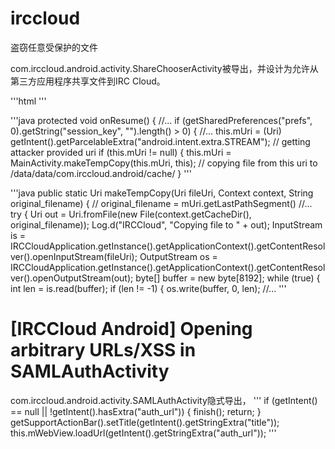 # irccloud
盗窃任意受保护的文件

com.irccloud.android.activity.ShareChooserActivity被导出，并设计为允许从第三方应用程序共享文件到IRC Cloud。

'''html
	<activity android:excludeFromRecents="true" android:name="com.irccloud.android.activity.ShareChooserActivity" android:theme="@style/dawnDialog">
            <intent-filter>
                <action android:name="android.intent.action.VIEW"/>
                <category android:name="android.intent.category.DEFAULT"/>
            </intent-filter>
            <intent-filter>
                <action android:name="android.intent.action.SEND"/>
                <category android:name="android.intent.category.DEFAULT"/>
                <data android:mimeType="application/*"/>
                <data android:mimeType="audio/*"/>
                <data android:mimeType="image/*"/>
                <data android:mimeType="text/*"/>
                <data android:mimeType="video/*"/>
            </intent-filter>
            <meta-data android:name="android.service.chooser.chooser_target_service" android:value=".ConversationChooserTargetService"/>
        </activity>
'''


'''java
	protected void onResume() {
        //...
        if (getSharedPreferences("prefs", 0).getString("session_key", "").length() > 0) {
                //...
                this.mUri = (Uri) getIntent().getParcelableExtra("android.intent.extra.STREAM"); // getting attacker provided uri
                if (this.mUri != null) {
                    this.mUri = MainActivity.makeTempCopy(this.mUri, this); // copying file from this uri to /data/data/com.irccloud.android/cache/
                }
'''

'''java
	public static Uri makeTempCopy(Uri fileUri, Context context, String original_filename) { // original_filename = mUri.getLastPathSegment()
        //...
        try {
            Uri out = Uri.fromFile(new File(context.getCacheDir(), original_filename));
            Log.d("IRCCloud", "Copying file to " + out);
            InputStream is = IRCCloudApplication.getInstance().getApplicationContext().getContentResolver().openInputStream(fileUri);
            OutputStream os = IRCCloudApplication.getInstance().getApplicationContext().getContentResolver().openOutputStream(out);
            byte[] buffer = new byte[8192];
            while (true) {
                int len = is.read(buffer);
                if (len != -1) {
                    os.write(buffer, 0, len);
                //...
'''


# [IRCCloud Android] Opening arbitrary URLs/XSS in SAMLAuthActivity
com.irccloud.android.activity.SAMLAuthActivity隐式导出，
'''
if (getIntent() == null || !getIntent().hasExtra("auth_url")) {
    finish();
    return;
}
getSupportActionBar().setTitle(getIntent().getStringExtra("title"));
this.mWebView.loadUrl(getIntent().getStringExtra("auth_url"));
'''
